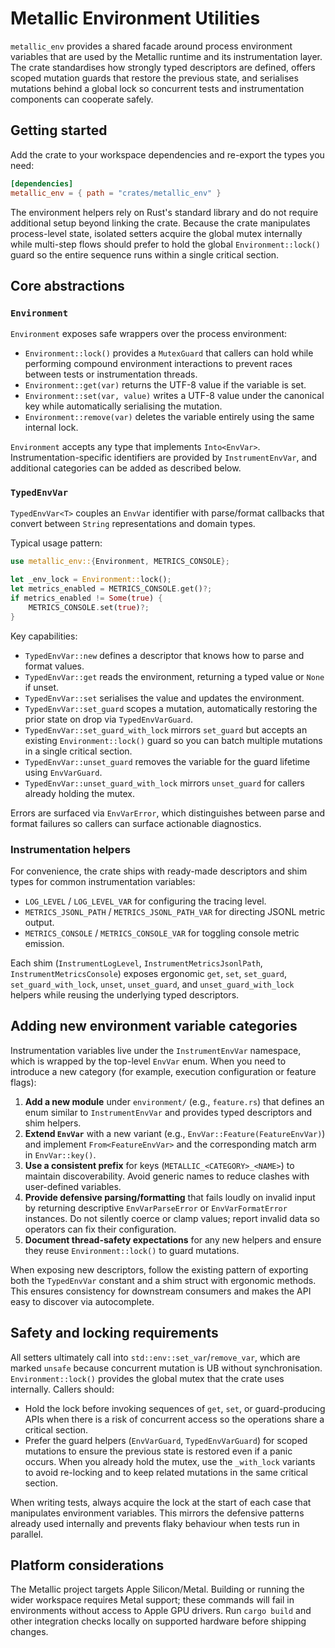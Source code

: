 # Metallic Environment Utilities

`metallic_env` provides a shared facade around process environment variables that are used by the Metallic runtime and its instrumentation layer. The crate standardises how strongly typed descriptors are defined, offers scoped mutation guards that restore the previous state, and serialises mutations behind a global lock so concurrent tests and instrumentation components can cooperate safely.

## Getting started

Add the crate to your workspace dependencies and re-export the types you need:

```toml
[dependencies]
metallic_env = { path = "crates/metallic_env" }
```

The environment helpers rely on Rust's standard library and do not require additional setup beyond linking the crate. Because the crate manipulates process-level state, isolated setters acquire the global mutex internally while multi-step flows should prefer to hold the global `Environment::lock()` guard so the entire sequence runs within a single critical section.

## Core abstractions

### `Environment`

`Environment` exposes safe wrappers over the process environment:

* `Environment::lock()` provides a `MutexGuard` that callers can hold while performing compound environment interactions to prevent races between tests or instrumentation threads.
* `Environment::get(var)` returns the UTF-8 value if the variable is set.
* `Environment::set(var, value)` writes a UTF-8 value under the canonical key while automatically serialising the mutation.
* `Environment::remove(var)` deletes the variable entirely using the same internal lock.

`Environment` accepts any type that implements `Into<EnvVar>`. Instrumentation-specific identifiers are provided by `InstrumentEnvVar`, and additional categories can be added as described below.

### `TypedEnvVar`

`TypedEnvVar<T>` couples an `EnvVar` identifier with parse/format callbacks that convert between `String` representations and domain types.

Typical usage pattern:

```rust
use metallic_env::{Environment, METRICS_CONSOLE};

let _env_lock = Environment::lock();
let metrics_enabled = METRICS_CONSOLE.get()?;
if metrics_enabled != Some(true) {
    METRICS_CONSOLE.set(true)?;
}
```

Key capabilities:

* `TypedEnvVar::new` defines a descriptor that knows how to parse and format values.
* `TypedEnvVar::get` reads the environment, returning a typed value or `None` if unset.
* `TypedEnvVar::set` serialises the value and updates the environment.
* `TypedEnvVar::set_guard` scopes a mutation, automatically restoring the prior state on drop via `TypedEnvVarGuard`.
* `TypedEnvVar::set_guard_with_lock` mirrors `set_guard` but accepts an existing `Environment::lock()` guard so you can batch multiple mutations in a single critical section.
* `TypedEnvVar::unset_guard` removes the variable for the guard lifetime using `EnvVarGuard`.
* `TypedEnvVar::unset_guard_with_lock` mirrors `unset_guard` for callers already holding the mutex.

Errors are surfaced via `EnvVarError`, which distinguishes between parse and format failures so callers can surface actionable diagnostics.

### Instrumentation helpers

For convenience, the crate ships with ready-made descriptors and shim types for common instrumentation variables:

* `LOG_LEVEL` / `LOG_LEVEL_VAR` for configuring the tracing level.
* `METRICS_JSONL_PATH` / `METRICS_JSONL_PATH_VAR` for directing JSONL metric output.
* `METRICS_CONSOLE` / `METRICS_CONSOLE_VAR` for toggling console metric emission.

Each shim (`InstrumentLogLevel`, `InstrumentMetricsJsonlPath`, `InstrumentMetricsConsole`) exposes ergonomic `get`, `set`, `set_guard`, `set_guard_with_lock`, `unset`, `unset_guard`, and `unset_guard_with_lock` helpers while reusing the underlying typed descriptors.

## Adding new environment variable categories

Instrumentation variables live under the `InstrumentEnvVar` namespace, which is wrapped by the top-level `EnvVar` enum. When you need to introduce a new category (for example, execution configuration or feature flags):

1. **Add a new module** under `environment/` (e.g., `feature.rs`) that defines an enum similar to `InstrumentEnvVar` and provides typed descriptors and shim helpers.
2. **Extend `EnvVar`** with a new variant (e.g., `EnvVar::Feature(FeatureEnvVar)`) and implement `From<FeatureEnvVar>` and the corresponding match arm in `EnvVar::key()`.
3. **Use a consistent prefix** for keys (`METALLIC_<CATEGORY>_<NAME>`) to maintain discoverability. Avoid generic names to reduce clashes with user-defined variables.
4. **Provide defensive parsing/formatting** that fails loudly on invalid input by returning descriptive `EnvVarParseError` or `EnvVarFormatError` instances. Do not silently coerce or clamp values; report invalid data so operators can fix their configuration.
5. **Document thread-safety expectations** for any new helpers and ensure they reuse `Environment::lock()` to guard mutations.

When exposing new descriptors, follow the existing pattern of exporting both the `TypedEnvVar` constant and a shim struct with ergonomic methods. This ensures consistency for downstream consumers and makes the API easy to discover via autocomplete.

## Safety and locking requirements

All setters ultimately call into `std::env::set_var`/`remove_var`, which are marked `unsafe` because concurrent mutation is UB without synchronisation. `Environment::lock()` provides the global mutex that the crate uses internally. Callers should:

* Hold the lock before invoking sequences of `get`, `set`, or guard-producing APIs when there is a risk of concurrent access so the operations share a critical section.
* Prefer the guard helpers (`EnvVarGuard`, `TypedEnvVarGuard`) for scoped mutations to ensure the previous state is restored even if a panic occurs. When you already hold the mutex, use the `_with_lock` variants to avoid re-locking and to keep related mutations in the same critical section.

When writing tests, always acquire the lock at the start of each case that manipulates environment variables. This mirrors the defensive patterns already used internally and prevents flaky behaviour when tests run in parallel.

## Platform considerations

The Metallic project targets Apple Silicon/Metal. Building or running the wider workspace requires Metal support; these commands will fail in environments without access to Apple GPU drivers. Run `cargo build` and other integration checks locally on supported hardware before shipping changes.

